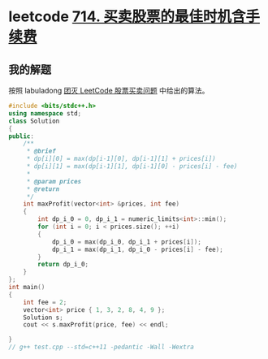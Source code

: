 # leetcode [714. 买卖股票的最佳时机含手续费](https://leetcode-cn.com/problems/best-time-to-buy-and-sell-stock-with-transaction-fee/)



## 我的解题

按照 labuladong [团灭 LeetCode 股票买卖问题](https://mp.weixin.qq.com/s/lQEj_K1lUY83QtIzqTikGA) 中给出的算法。



```C++
#include <bits/stdc++.h>
using namespace std;
class Solution
{
public:
	/**
	 * @brief
	 * dp[i][0] = max(dp[i-1][0], dp[i-1][1] + prices[i])
	 * dp[i][1] = max(dp[i-1][1], dp[i-1][0] - prices[i] - fee)
	 *
	 * @param prices
	 * @return
	 */
	int maxProfit(vector<int> &prices, int fee)
	{
		int dp_i_0 = 0, dp_i_1 = numeric_limits<int>::min();
		for (int i = 0; i < prices.size(); ++i)
		{
			dp_i_0 = max(dp_i_0, dp_i_1 + prices[i]);
			dp_i_1 = max(dp_i_1, dp_i_0 - prices[i] - fee);
		}
		return dp_i_0;
	}
};
int main()
{
	int fee = 2;
	vector<int> price { 1, 3, 2, 8, 4, 9 };
	Solution s;
	cout << s.maxProfit(price, fee) << endl;

}
// g++ test.cpp --std=c++11 -pedantic -Wall -Wextra


```

